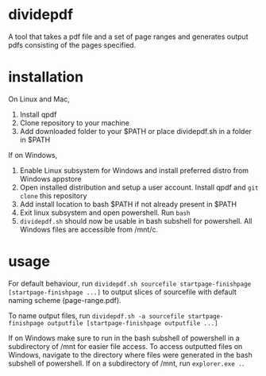 # dividepdf
A tool that takes a pdf file and a set of page ranges and generates output pdfs consisting of the pages specified.

# installation
On Linux and Mac,
1. Install qpdf
2. Clone repository to your machine
3. Add downloaded folder to your $PATH or place dividepdf.sh in a folder in $PATH

If on Windows,
1. Enable Linux subsystem for Windows and install preferred distro from Windows appstore
2. Open installed distribution and setup a user account. Install qpdf and `git clone` this repository
3. Add install location to bash $PATH if not already present in $PATH
4. Exit linux subsystem and open powershell. Run `bash`
5. `dividepdf.sh` should now be usable in bash subshell for powershell. All Windows files are accessible from /mnt/c.

# usage
  For default behaviour, run `dividepdf.sh sourcefile startpage-finishpage [startpage-finishpage ...]` to output slices of sourcefile with default naming scheme (page-range.pdf).
  
  To name output files, run `dividepdf.sh -a sourcefile startpage-finishpage outputfile [startpage-finishpage outputfile ...]`
 
  If on Windows make sure to run in the bash subshell of powershell in a subdirectory of /mnt for easier file access. To access outputted files on Windows, navigate to the directory where files were generated in the bash subshell of powershell. If on a subdirectory of /mnt, run `explorer.exe .`.
